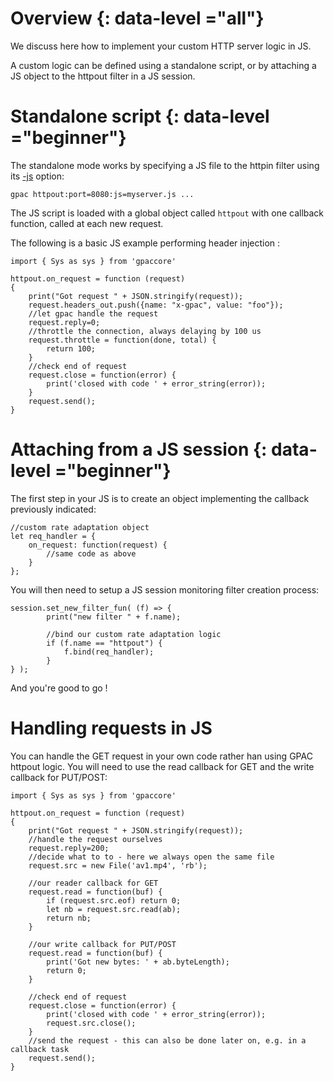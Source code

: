 # Overview {: data-level ="all"}

We discuss here how to implement your custom HTTP server logic in JS.

A custom logic can be defined using a standalone script, or by attaching a JS object to the httpout filter in a JS session.


# Standalone script {: data-level ="beginner"}

The standalone mode works by specifying a JS file to the httpin filter using its [-js](httpout#js) option:

```
gpac httpout:port=8080:js=myserver.js ...
```

The JS script is loaded with a global object called `httpout` with one callback function, called at each new request.


The following is a basic JS example performing header injection :

```
import { Sys as sys } from 'gpaccore'

httpout.on_request = function (request)
{
	print("Got request " + JSON.stringify(request));
	request.headers_out.push({name: "x-gpac", value: "foo"});
	//let gpac handle the request
	request.reply=0;
	//throttle the connection, always delaying by 100 us
	request.throttle = function(done, total) {
		return 100;
	}
	//check end of request
	request.close = function(error) {
		print('closed with code ' + error_string(error));
	}
	request.send();
}

```

# Attaching from a JS session {: data-level ="beginner"}

The first step in your JS is to create an object implementing the callback previously indicated:


```
//custom rate adaptation object
let req_handler = {
	on_request: function(request) {
		//same code as above
	}
};
```


You will then need to setup a JS session monitoring filter creation process:

```
session.set_new_filter_fun( (f) => {
		print("new filter " + f.name);

		//bind our custom rate adaptation logic
		if (f.name == "httpout") {
			f.bind(req_handler);
		}
} ); 

```

And you're good to go !


# Handling requests in JS 

You can handle the GET request in your own code rather han using GPAC httpout logic. You will need to use the read callback for GET and the write callback for PUT/POST:


```
import { Sys as sys } from 'gpaccore'

httpout.on_request = function (request)
{
	print("Got request " + JSON.stringify(request));
	//handle the request ourselves
	request.reply=200;
	//decide what to to - here we always open the same file
	request.src = new File('av1.mp4', 'rb');

	//our reader callback for GET
	request.read = function(buf) {
		if (request.src.eof) return 0;
		let nb = request.src.read(ab);
		return nb;
	}

	//our write callback for PUT/POST
	request.read = function(buf) {
		print('Got new bytes: ' + ab.byteLength);
		return 0;
	}

	//check end of request
	request.close = function(error) {
		print('closed with code ' + error_string(error));
		request.src.close();
	}
	//send the request - this can also be done later on, e.g. in a callback task
	request.send();
}

```


